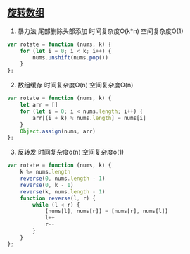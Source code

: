 ## [旋转数组](https://leetcode-cn.com/problems/rotate-array/)

1. 暴力法 尾部删除头部添加 时间复杂度O(k*n) 空间复杂度O(1)
```js
var rotate = function (nums, k) {
    for (let i = 0; i < k; i++) {
        nums.unshift(nums.pop())
    }
};
```

2. 数组缓存 时间复杂度O(n) 空间复杂度O(n)
```js
var rotate = function (nums, k) {
    let arr = []
    for (let i = 0; i < nums.length; i++) {
        arr[(i + k) % nums.length] = nums[i]
    }
    Object.assign(nums, arr)
};
```

3. 反转发 时间复杂度o(n) 空间复杂度o(1)
```js
var rotate = function (nums, k) {
    k %= nums.length
    reverse(0, nums.length - 1)
    reverse(0, k - 1)
    reverse(k, nums.length - 1)
    function reverse(l, r) {
        while (l < r) {
            [nums[l], nums[r]] = [nums[r], nums[l]]
            l++
            r--
        }
    }
};
```